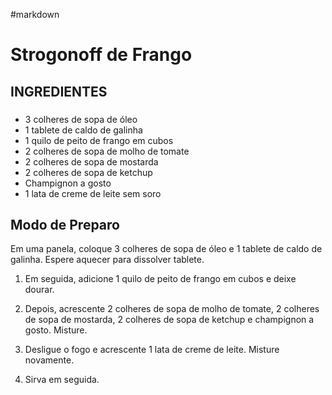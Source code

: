 #markdown 

# **Strogonoff de Frango**  #

## INGREDIENTES ##

### 
 - 3 colheres de sopa de óleo
 - 1 tablete de caldo de galinha
 - 1 quilo de peito de frango em cubos
 - 2 colheres de sopa de molho de tomate
 - 2 colheres de sopa de mostarda
 - 2 colheres de sopa de ketchup
 - Champignon a gosto
 - 1 lata de creme de leite sem soro

## Modo de Preparo ## 

Em uma panela, coloque 3 colheres de sopa de óleo e 1 tablete de caldo de galinha. Espere aquecer para dissolver tablete.

  1. Em seguida, adicione 1 quilo de peito de frango em cubos e deixe dourar.
   
  2. Depois, acrescente 2 colheres de sopa de molho de tomate, 2 colheres de sopa de mostarda, 2 colheres de sopa de ketchup e champignon a gosto. Misture.

  3. Desligue o fogo e acrescente 1 lata de creme de leite. Misture novamente.
   
  4. Sirva em seguida.
